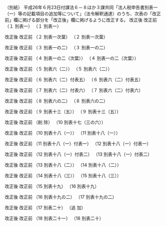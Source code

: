 （別紙）
 平成26年６月23日付課法６－８ほか３課共同「法人税申告書別表一（一）等の記載項目の追加等について」（法令解釈通達）のうち、次表の「改正前」欄に掲げる部分を「改正後」欄に掲げるように改正する。
改正後 改正前
（１ 別表一） （１ 別表一）


改正後 改正前
（２ 別表一次葉） （２ 別表一次葉）



























改正後 改正前
（３ 別表一の二） （３ 別表一の二）



























改正後 改正前
（４ 別表一の二（次葉）） （４ 別表一の二（次葉））



























改正後 改正前
（５ 別表六（二）） （５ 別表六（二））



























改正後 改正前
（６ 別表六（二）付表五） （６ 別表六（二）付表五）



























改正後 改正前
（７ 別表六（二）付表六） （７ 別表六（二）付表六）



























改正後 改正前
（８ 別表六の二） （８ 別表六の二）



























改正後 改正前
（９ 別表十三（五）） （９ 別表十三（五））



























改正後 改正前
（削 除） （10 別表十七（三の六））



























改正後 改正前
（10 別表十八（一）） （11 別表十八（一））



























改正後 改正前
（11 別表十八（一）付表一） （12 別表十八（一）付表一）



























改正後 改正前
（12 別表十八（一）付表二） （13 別表十八（一）付表二）



























改正後 改正前
（13 別表十八（二）） （14 別表十八（二））



























改正後 改正前
（14 別表十八（三）） （15 別表十八（三））


改正後 改正前
（15 別表十九） （16 別表十九）


改正後 改正前
（16 別表十九の二） （17 別表十九の二）


改正後 改正前
（17 別表二十） （追 加）


改正後 改正前
（18 別表二十一） （18 別表二十）